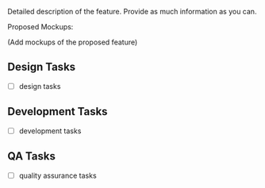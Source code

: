 Detailed description of the feature. Provide as much information as you can.

Proposed Mockups:

(Add mockups of the proposed feature)

## Design Tasks

* [ ]  design tasks

## Development Tasks

* [ ]  development tasks

## QA Tasks

* [ ]  quality assurance tasks
